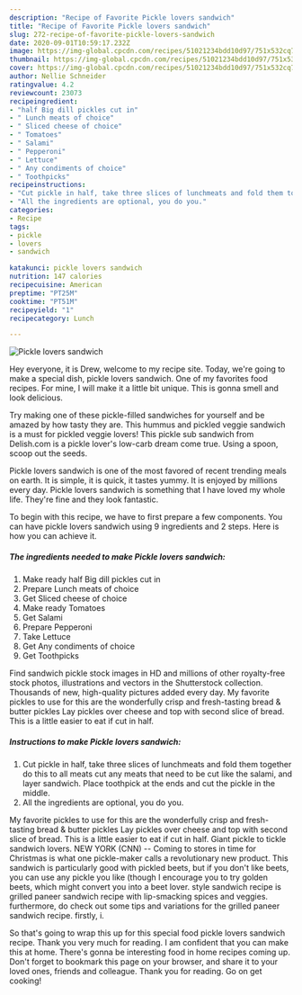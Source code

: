 ```yaml
---
description: "Recipe of Favorite Pickle lovers sandwich"
title: "Recipe of Favorite Pickle lovers sandwich"
slug: 272-recipe-of-favorite-pickle-lovers-sandwich
date: 2020-09-01T10:59:17.232Z
image: https://img-global.cpcdn.com/recipes/51021234bdd10d97/751x532cq70/pickle-lovers-sandwich-recipe-main-photo.jpg
thumbnail: https://img-global.cpcdn.com/recipes/51021234bdd10d97/751x532cq70/pickle-lovers-sandwich-recipe-main-photo.jpg
cover: https://img-global.cpcdn.com/recipes/51021234bdd10d97/751x532cq70/pickle-lovers-sandwich-recipe-main-photo.jpg
author: Nellie Schneider
ratingvalue: 4.2
reviewcount: 23073
recipeingredient:
- "half Big dill pickles cut in"
- " Lunch meats of choice"
- " Sliced cheese of choice"
- " Tomatoes"
- " Salami"
- " Pepperoni"
- " Lettuce"
- " Any condiments of choice"
- " Toothpicks"
recipeinstructions:
- "Cut pickle in half, take three slices of lunchmeats and fold them together do this to all meats cut any meats that need to be cut like the salami, and layer sandwich. Place toothpick at the ends and cut the pickle in the middle."
- "All the ingredients are optional, you do you."
categories:
- Recipe
tags:
- pickle
- lovers
- sandwich

katakunci: pickle lovers sandwich 
nutrition: 147 calories
recipecuisine: American
preptime: "PT25M"
cooktime: "PT51M"
recipeyield: "1"
recipecategory: Lunch

---
```



![Pickle lovers sandwich](https://img-global.cpcdn.com/recipes/51021234bdd10d97/751x532cq70/pickle-lovers-sandwich-recipe-main-photo.jpg)

Hey everyone, it is Drew, welcome to my recipe site. Today, we're going to make a special dish, pickle lovers sandwich. One of my favorites food recipes. For mine, I will make it a little bit unique. This is gonna smell and look delicious.

Try making one of these pickle-filled sandwiches for yourself and be amazed by how tasty they are. This hummus and pickled veggie sandwich is a must for pickled veggie lovers! This pickle sub sandwich from Delish.com is a pickle lover&#39;s low-carb dream come true. Using a spoon, scoop out the seeds.

Pickle lovers sandwich is one of the most favored of recent trending meals on earth. It is simple, it is quick, it tastes yummy. It is enjoyed by millions every day. Pickle lovers sandwich is something that I have loved my whole life. They're fine and they look fantastic.


To begin with this recipe, we have to first prepare a few components. You can have pickle lovers sandwich using 9 ingredients and 2 steps. Here is how you can achieve it.

<!--inarticleads1-->

##### The ingredients needed to make Pickle lovers sandwich:

1. Make ready half Big dill pickles cut in
1. Prepare  Lunch meats of choice
1. Get  Sliced cheese of choice
1. Make ready  Tomatoes
1. Get  Salami
1. Prepare  Pepperoni
1. Take  Lettuce
1. Get  Any condiments of choice
1. Get  Toothpicks


Find sandwich pickle stock images in HD and millions of other royalty-free stock photos, illustrations and vectors in the Shutterstock collection. Thousands of new, high-quality pictures added every day. My favorite pickles to use for this are the wonderfully crisp and fresh-tasting bread &amp; butter pickles Lay pickles over cheese and top with second slice of bread. This is a little easier to eat if cut in half. 

<!--inarticleads2-->

##### Instructions to make Pickle lovers sandwich:

1. Cut pickle in half, take three slices of lunchmeats and fold them together do this to all meats cut any meats that need to be cut like the salami, and layer sandwich. Place toothpick at the ends and cut the pickle in the middle.
1. All the ingredients are optional, you do you.


My favorite pickles to use for this are the wonderfully crisp and fresh-tasting bread &amp; butter pickles Lay pickles over cheese and top with second slice of bread. This is a little easier to eat if cut in half. Giant pickle to tickle sandwich lovers. NEW YORK (CNN) -- Coming to stores in time for Christmas is what one pickle-maker calls a revolutionary new product. This sandwich is particularly good with pickled beets, but if you don&#39;t like beets, you can use any pickle you like (though I encourage you to try golden beets, which might convert you into a beet lover. style sandwich recipe is grilled paneer sandwich recipe with lip-smacking spices and veggies. furthermore, do check out some tips and variations for the grilled paneer sandwich recipe. firstly, i. 

So that's going to wrap this up for this special food pickle lovers sandwich recipe. Thank you very much for reading. I am confident that you can make this at home. There's gonna be interesting food in home recipes coming up. Don't forget to bookmark this page on your browser, and share it to your loved ones, friends and colleague. Thank you for reading. Go on get cooking!
